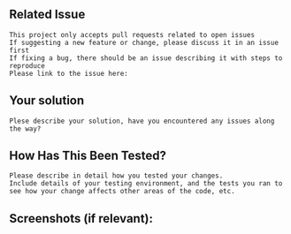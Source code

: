 ## Related Issue
	This project only accepts pull requests related to open issues
	If suggesting a new feature or change, please discuss it in an issue first
	If fixing a bug, there should be an issue describing it with steps to reproduce
	Please link to the issue here:

## Your solution
	Plese describe your solution, have you encountered any issues along the way?

## How Has This Been Tested?
	Please describe in detail how you tested your changes.
	Include details of your testing environment, and the tests you ran to
	see how your change affects other areas of the code, etc.

## Screenshots (if relevant):
